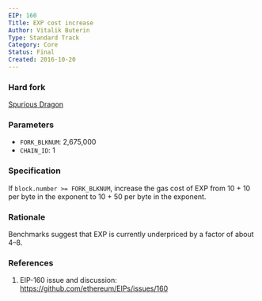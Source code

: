 ```yaml
---
EIP: 160
Title: EXP cost increase
Author: Vitalik Buterin
Type: Standard Track
Category: Core
Status: Final
Created: 2016-10-20
---
```


### Hard fork
[Spurious Dragon](https://github.com/ethereum/EIPs/blob/master/EIPS/eip-607.md)

### Parameters
- `FORK_BLKNUM`: 2,675,000
- `CHAIN_ID`: 1

### Specification

If `block.number >= FORK_BLKNUM`, increase the gas cost of EXP from 10 + 10 per byte in the exponent to 10 + 50 per byte in the exponent.

### Rationale

Benchmarks suggest that EXP is currently underpriced by a factor of about 4–8.

### References

1. EIP-160 issue and discussion: https://github.com/ethereum/EIPs/issues/160
